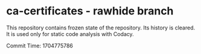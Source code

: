 # ca-certificates - rawhide branch

This repository contains frozen state of the repository.
Its history is cleared. It is used only for static code
analysis with Codacy.

Commit Time: 1704775786